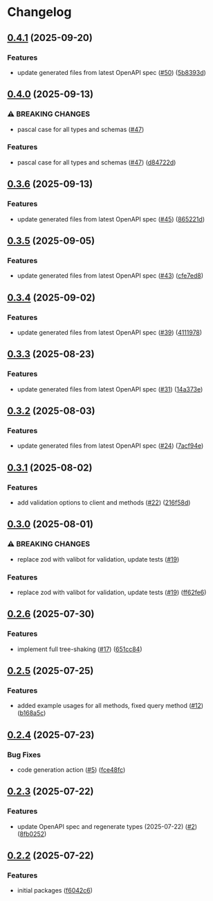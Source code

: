 # Changelog

## [0.4.1](https://github.com/space-rock/jsonrpc/compare/jsonrpc-types-v0.4.0...jsonrpc-types-v0.4.1) (2025-09-20)


### Features

* update generated files from latest OpenAPI spec ([#50](https://github.com/space-rock/jsonrpc/issues/50)) ([5b8393d](https://github.com/space-rock/jsonrpc/commit/5b8393de11b0c317a002839a4dffdd0a9e9f9d4b))

## [0.4.0](https://github.com/space-rock/jsonrpc/compare/jsonrpc-types-v0.3.6...jsonrpc-types-v0.4.0) (2025-09-13)


### ⚠ BREAKING CHANGES

* pascal case for all types and schemas ([#47](https://github.com/space-rock/jsonrpc/issues/47))

### Features

* pascal case for all types and schemas ([#47](https://github.com/space-rock/jsonrpc/issues/47)) ([d84722d](https://github.com/space-rock/jsonrpc/commit/d84722d1911eb936569b9c9556fc509feac5f1f1))

## [0.3.6](https://github.com/space-rock/jsonrpc/compare/jsonrpc-types-v0.3.5...jsonrpc-types-v0.3.6) (2025-09-13)


### Features

* update generated files from latest OpenAPI spec ([#45](https://github.com/space-rock/jsonrpc/issues/45)) ([865221d](https://github.com/space-rock/jsonrpc/commit/865221d5e71c3402bd62018410a826d42f3d906d))

## [0.3.5](https://github.com/space-rock/jsonrpc/compare/jsonrpc-types-v0.3.4...jsonrpc-types-v0.3.5) (2025-09-05)


### Features

* update generated files from latest OpenAPI spec ([#43](https://github.com/space-rock/jsonrpc/issues/43)) ([cfe7ed8](https://github.com/space-rock/jsonrpc/commit/cfe7ed8ee481887ff12c42ffbd5ca6da52e31562))

## [0.3.4](https://github.com/space-rock/jsonrpc/compare/jsonrpc-types-v0.3.3...jsonrpc-types-v0.3.4) (2025-09-02)


### Features

* update generated files from latest OpenAPI spec ([#39](https://github.com/space-rock/jsonrpc/issues/39)) ([4111978](https://github.com/space-rock/jsonrpc/commit/411197894abc4570eb22ec7cacec625c48f4abe8))

## [0.3.3](https://github.com/space-rock/jsonrpc/compare/jsonrpc-types-v0.3.2...jsonrpc-types-v0.3.3) (2025-08-23)


### Features

* update generated files from latest OpenAPI spec ([#31](https://github.com/space-rock/jsonrpc/issues/31)) ([14a373e](https://github.com/space-rock/jsonrpc/commit/14a373ee3b31d9740c322a538f339e0ee9180691))

## [0.3.2](https://github.com/space-rock/jsonrpc/compare/jsonrpc-types-v0.3.1...jsonrpc-types-v0.3.2) (2025-08-03)


### Features

* update generated files from latest OpenAPI spec ([#24](https://github.com/space-rock/jsonrpc/issues/24)) ([7acf94e](https://github.com/space-rock/jsonrpc/commit/7acf94e81cd62cd2e3e939f4f196344a7abfa6e8))

## [0.3.1](https://github.com/space-rock/jsonrpc/compare/jsonrpc-types-v0.3.0...jsonrpc-types-v0.3.1) (2025-08-02)


### Features

* add validation options to client and methods ([#22](https://github.com/space-rock/jsonrpc/issues/22)) ([216f58d](https://github.com/space-rock/jsonrpc/commit/216f58ddc7e1959c3dd1c81fb21f1ef8176645d8))

## [0.3.0](https://github.com/space-rock/jsonrpc/compare/jsonrpc-types-v0.2.6...jsonrpc-types-v0.3.0) (2025-08-01)


### ⚠ BREAKING CHANGES

* replace zod with valibot for validation, update tests ([#19](https://github.com/space-rock/jsonrpc/issues/19))

### Features

* replace zod with valibot for validation, update tests ([#19](https://github.com/space-rock/jsonrpc/issues/19)) ([ff62fe6](https://github.com/space-rock/jsonrpc/commit/ff62fe6171d9c2f9198e84f9a9d0280797d93f56))

## [0.2.6](https://github.com/space-rock/jsonrpc/compare/jsonrpc-types-v0.2.5...jsonrpc-types-v0.2.6) (2025-07-30)


### Features

* implement full tree-shaking ([#17](https://github.com/space-rock/jsonrpc/issues/17)) ([651cc84](https://github.com/space-rock/jsonrpc/commit/651cc8491515135eedf8cf66bbae8c05e954b8f3))

## [0.2.5](https://github.com/space-rock/jsonrpc/compare/jsonrpc-types-v0.2.4...jsonrpc-types-v0.2.5) (2025-07-25)


### Features

* added example usages for all methods, fixed query method ([#12](https://github.com/space-rock/jsonrpc/issues/12)) ([b168a5c](https://github.com/space-rock/jsonrpc/commit/b168a5caa3fabc8ca7f5d55dc3a1f166530ee68c))

## [0.2.4](https://github.com/space-rock/jsonrpc/compare/jsonrpc-types-v0.2.3...jsonrpc-types-v0.2.4) (2025-07-23)


### Bug Fixes

* code generation action ([#5](https://github.com/space-rock/jsonrpc/issues/5)) ([fce48fc](https://github.com/space-rock/jsonrpc/commit/fce48fc0f851e90212259d0f13b1735993d31126))

## [0.2.3](https://github.com/space-rock/json/compare/jsonrpc-types-v0.2.2...jsonrpc-types-v0.2.3) (2025-07-22)

### Features

- update OpenAPI spec and regenerate types (2025-07-22) ([#2](https://github.com/space-rock/json/issues/2)) ([8fb0252](https://github.com/space-rock/json/commit/8fb0252931cb82adee01ef43c6eb573047cbe36a))

## [0.2.2](https://github.com/space-rock/json/compare/jsonrpc-types-v0.2.1...jsonrpc-types-v0.2.2) (2025-07-22)

### Features

- initial packages ([f6042c6](https://github.com/space-rock/json/commit/f6042c63671a085531c3d51ea4b6a08270d46f3f))
